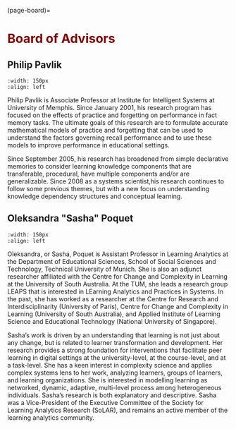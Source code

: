 (page-board)=
# <font color="maroon">Board of Advisors</font>



## Philip Pavlik
```{image} /images/philip-pavlik.jpg
:width: 150px
:align: left
```

Philip Pavlik is Associate Professor at Institute for Intelligent Systems at University of Memphis. Since January 2001, his research program has focused on the effects of practice and forgetting on performance in fact memory tasks. The ultimate goals of this research are to formulate accurate mathematical models of practice and forgetting that can be used to understand the factors governing recall performance and to use these models to improve performance in educational settings. 

 Since September 2005, his research has broadened from simple declarative memories to consider learning knowledge components that are transferable, procedural, have multiple components and/or are generalizable. Since 2008 as a systems scientist,his research continues to follow some previous themes, but with a new focus on understanding knowledge dependency structures and conceptual learning. 


## Oleksandra "Sasha" Poquet

```{image} /images/sasha-poquet.jpg
:width: 150px
:align: left
```

Oleksandra, or Sasha, Poquet is Assistant Professor in Learning Analytics at the Department of Educational Sciences, School of Social Sciences and Technology, Technical University of Munich. She is also an adjunct researcher affiliated with the Centre for Change and Complexity in Learning at the University of South Australia. At the TUM, she leads a research group LEAPS that is interested in LEarning Analytics and Practices in Systems. In the past, she has worked as a researcher at the Centre for Research and Interdisciplinarity (University of Paris), Centre for Change and Complexity in Learning (University of South Australia), and Applied Institute of Learning Science and Educational Technology (National University of Singapore).

Sasha’s work is driven by an understanding that learning is not just about any change, but is related to learner transformation and development. Her research provides a strong foundation for interventions that facilitate peer learning in digital settings at the university-level, at the course-level, and at a task-level. She has a keen interest in complexity science and applies complex systems lens to her work, analyzing learners, groups of learners, and learning organizations. She is interested in modelling learning as networked, dynamic, adaptive, multi-level process among heterogeneous individuals. Sasha’s research is both explanatory and descriptive. Sasha was a Vice-President of the Executive Committee of the Society for Learning Analytics Research (SoLAR), and remains an active member of the learning analytics community.